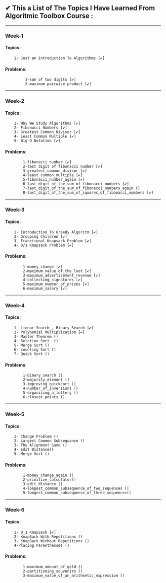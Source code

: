 ## ✔ This a List of The Topics I Have Learned From Algoritmic Toolbox Course  :
-----------------------------------------------------------------------------------------------------------------------
### Week-1
#### Topics :
		1- Just an introduction To Algorithms [✔]
		
#### Problems:
			 1-sum of two digits [✔]
			 2-maximum pairwise product [✔]
-----------------------------------------------------------------------------------------------------------------------
###	 Week-2
#### Topics :
		1- Why We Study Algorithms [✔]
		2- Fibonacci Numbers [✔]
		3- Greatest Common Divisor [✔] 
		4- Least Common Multiple [✔]
		5- Big O Notation [✔]	
		
#### Problems:
			1-fibonacci number [✔]
			2-last digit of fibonacci number [✔]
			3-greatest_common_divisor [✔]
			4-least_common_multiple [✔]
			5-fibonacci_number_again [✔] 
			6-last_digit_of_the_sum_of_fibonacci_numbers [✔]
			7-last_digit_of_the_sum_of_fibonacci_numbers_again ()
	 		8-last_digit_of_the_sum_of_squares_of_fibonacci_numbers [✔]

-----------------------------------------------------------------------------------------------------------------------
### Week-3
#### Topics :
		1- Introduction To Greedy Algoritm [✔] 
		2- Grouping Children [✔] 
		3- Franctional Knapsack Problem [✔] 
		4- 0/1 Knapsack Problem [✔] 

#### Problems:
			1-money_change [✔] 
			2-maximum_value_of_the_loot [✔] 
			3-maximum_advertisement_revenue [✔] 
			4-collecting_signatures [✔] 
			5-maximum_number_of_prizes [✔] 
			6-maximum_salary [✔] 
----------------------------------------------------------------------------------------------------------------------
###	Week-4
#### Topics :

		1- Linear Search , Binary Search [✔] 
		2- Polynomial Multiplication [✔]
		3- Master Theorem ()
		4- Selction Sort  ()
		5- Merge Sort ()
		6- counting Sort ()
		7- Quick Sort ()

#### Problems:
			1-binary_search ()
			2-majority_element ()
			3-improving_quicksort ()
			4-number_of_inversions ()
			5-organizing_a_lottery ()
			6-closest_points ()


----------------------------------------------------------------------------------------------------------------------
### Week-5
#### Topics :
		1- Change Problem ()
		2- Largest Common Subsequance ()
		3- The Alignment Game ()
		4- Edit Distance()
		5- Merge Sort ()

#### Problems:
			1-money_change_again ()
			2-primitive_calculator()
			3-edit_distance ()
			4-longest_common_subsequence_of_two_sequences ()
			5-longest_common_subsequence_of_three_sequences()

----------------------------------------------------------------------------------------------------------------------
### Week-6
#### Topics :
		1- 0_1 KnapSack [✔]
		2- KnapSack With Repetitions ()
		3- KnapSack Without Repetitions ()
		4-Placing Parenthesses ()	
#### Problems:
			1-maximum_amount_of_gold ()			
			2-partitioning_souvenirs ()
			3-maximum_value_of_an_arithmetic_expression ()
